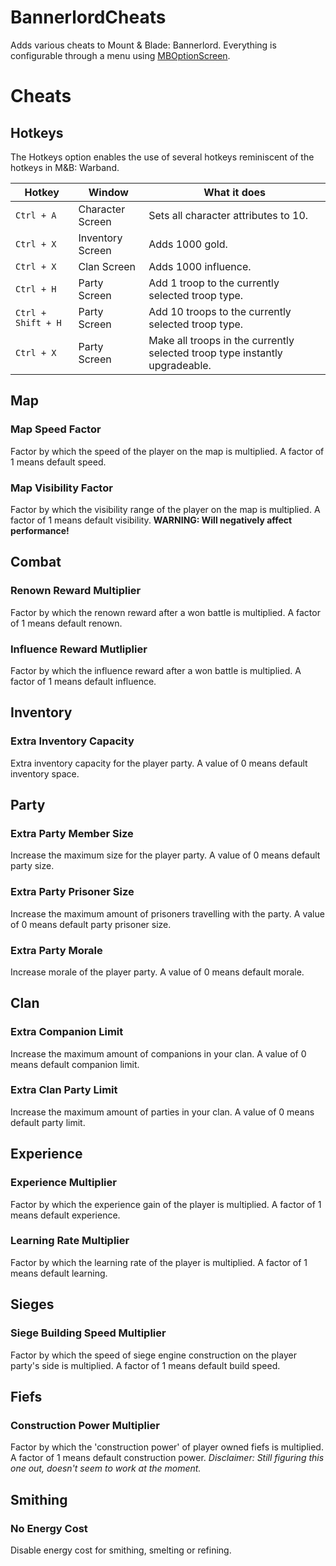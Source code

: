 # BannerlordCheats
Adds various cheats to Mount &amp; Blade: Bannerlord. Everything is configurable through a menu using [MBOptionScreen](https://github.com/Aragas/Bannerlord.MBOptionScreen).

# Cheats

## Hotkeys

The Hotkeys option enables the use of several hotkeys reminiscent of the hotkeys in M&amp;B: Warband.

Hotkey | Window | What it does
 --- | --- | ---
 `Ctrl + A` | Character Screen | Sets all character attributes to 10.
 `Ctrl + X` | Inventory Screen | Adds 1000 gold.
 `Ctrl + X` | Clan Screen | Adds 1000 influence.
 `Ctrl + H` | Party Screen | Add 1 troop to the currently selected troop type.
 `Ctrl + Shift + H` | Party Screen | Add 10 troops to the currently selected troop type.
 `Ctrl + X` | Party Screen | Make all troops in the currently selected troop type instantly upgradeable.

## Map

### Map Speed Factor
Factor by which the speed of the player on the map is multiplied. A factor of 1 means default speed.

### Map Visibility Factor
Factor by which the visibility range of the player on the map is multiplied. A factor of 1 means default visibility. **WARNING: Will negatively affect performance!**

## Combat

### Renown Reward Multiplier
Factor by which the renown reward after a won battle is multiplied. A factor of 1 means default renown.

### Influence Reward Mutliplier
Factor by which the influence reward after a won battle is multiplied. A factor of 1 means default influence.

## Inventory

### Extra Inventory Capacity
Extra inventory capacity for the player party. A value of 0 means default inventory space.

## Party

### Extra Party Member Size
Increase the maximum size for the player party. A value of 0 means default party size.

### Extra Party Prisoner Size
Increase the maximum amount of prisoners travelling with the party. A value of 0 means default party prisoner size.

### Extra Party Morale
Increase morale of the player party. A value of 0 means default morale.

## Clan

### Extra Companion Limit
Increase the maximum amount of companions in your clan. A value of 0 means default companion limit.

### Extra Clan Party Limit
Increase the maximum amount of parties in your clan. A value of 0 means default party limit.

## Experience

### Experience Multiplier
Factor by which the experience gain of the player is multiplied. A factor of 1 means default experience.

### Learning Rate Multiplier
Factor by which the learning rate of the player is multiplied. A factor of 1 means default learning.

## Sieges

### Siege Building Speed Multiplier
Factor by which the speed of siege engine construction on the player party's side is multiplied. A factor of 1 means default build speed.

## Fiefs

### Construction Power Multiplier
Factor by which the 'construction power' of player owned fiefs is multiplied. A factor of 1 means default construction power.
*Disclaimer: Still figuring this one out, doesn't seem to work at the moment.*

## Smithing

### No Energy Cost
Disable energy cost for smithing, smelting or refining.